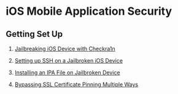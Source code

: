 # iOS Mobile Application Security 

## Getting Set Up
1) [Jailbreaking iOS Device with Checkra1n ](iOSCheckra1nJailbreak.md)

2) [Setting up SSH on a Jailbroken iOS Device](iOS-SSH-Setup.md)
 
3) [Installing an IPA File on Jailbroken Device ](iOSIPAInstall.md)

4) [Bypassing SSL Certificate Pinning Multiple Ways ](iOS-bypass-ssl-pinning.md)
